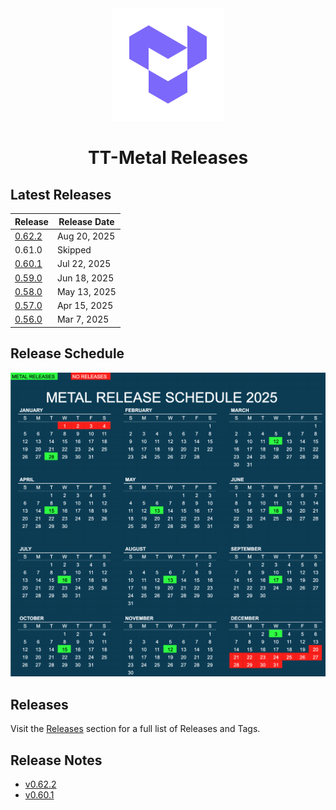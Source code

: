 <div align="center">

<img src="https://github.com/tenstorrent/tt-metal/blob/main/docs/source/common/images/favicon.png" width="180" height="180" />

<h1>

TT-Metal Releases

</h1>

</div>

## Latest Releases

| Release | Release Date |
|---------|--------------|
| [0.62.2](https://github.com/tenstorrent/tt-metal/releases/tag/v0.62.2) | Aug 20, 2025 |
| 0.61.0  | Skipped |
| [0.60.1](https://github.com/tenstorrent/tt-metal/releases/tag/v0.60.1) | Jul 22, 2025 |
| [0.59.0](https://github.com/tenstorrent/tt-metal/releases/tag/v0.59.0) | Jun 18, 2025 |
| [0.58.0](https://github.com/tenstorrent/tt-metal/releases/tag/v0.58.0) | May 13, 2025 |
| [0.57.0](https://github.com/tenstorrent/tt-metal/releases/tag/v0.57.0) | Apr 15, 2025 |
| [0.56.0](https://github.com/tenstorrent/tt-metal/releases/tag/v0.56.0) | Mar 7, 2025  |

## Release Schedule

![](https://github.com/tenstorrent/tt-metal/blob/main/docs/source/common/images/Metal_Release_Schedule_2025.png)

## Releases

Visit the [Releases](https://github.com/tenstorrent/tt-metal/releases) section for a full list of Releases and Tags.

## Release Notes

- [v0.62.2](https://github.com/tenstorrent/tt-metal/releases/tag/v0.62.2)
- [v0.60.1](https://github.com/tenstorrent/tt-metal/releases/tag/v0.60.1)
